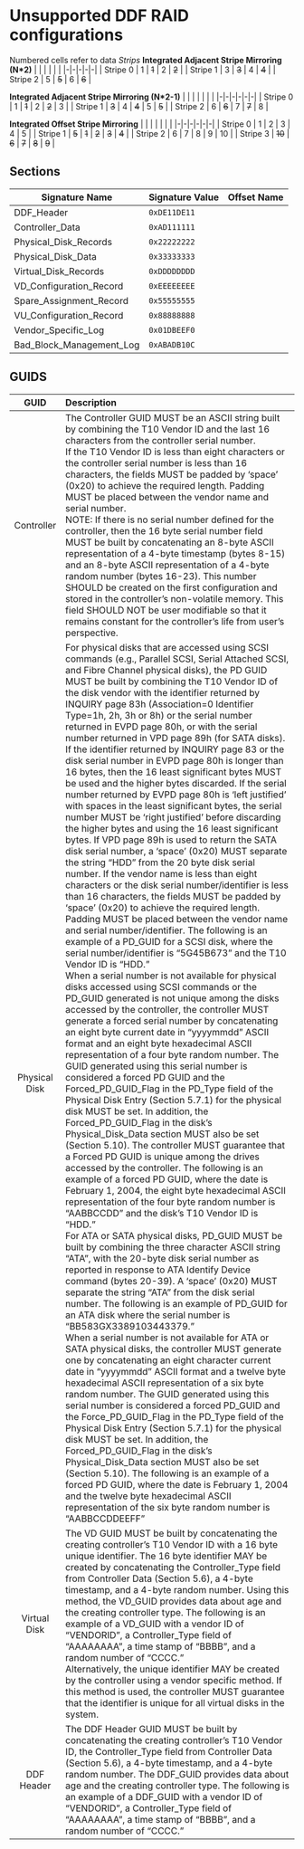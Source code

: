 # Unsupported DDF RAID configurations

Numbered cells refer to data _Strips_
**Integrated Adjacent Stripe Mirroring (N*2)**
| | | | | |
|-|-|-|-|-|
| Stripe 0 | 1 | ~~1~~ | 2 | ~~2~~ |
| Stripe 1 | 3 | ~~3~~ | 4 | ~~4~~ |
| Stripe 2 | 5 | ~~5~~ | 6 | ~~6~~ |

**Integrated Adjacent Stripe Mirroring (N*2-1)**
| | | | | | |
|-|-|-|-|-|-|
| Stripe 0 | 1 | ~~1~~ | 2 | ~~2~~ | 3 |
| Stripe 1 | ~~3~~ | 4 | ~~4~~ | 5 | ~~5~~ |
| Stripe 2 | 6 | ~~6~~ | 7 | ~~7~~ | 8 |

**Integrated Offset Stripe Mirroring**
| | | | | | |
|-|-|-|-|-|-|
| Stripe 0 | 1 | 2 | 3 | 4 | 5 |
| Stripe 1 | ~~5~~ | ~~1~~ | ~~2~~ | ~~3~~ | ~~4~~ |
| Stripe 2 | 6 | 7 | 8 | 9 | 10 |
| Stripe 3 | ~~10~~ | ~~6~~ | ~~7~~ | ~~8~~ | ~~9~~ |

## Sections
| Signature Name | Signature Value | Offset Name |
|-|-|-|
| DDF_Header | `0xDE11DE11` |
| Controller_Data | `0xAD111111` |
| Physical_Disk_Records | `0x22222222` |
| Physical_Disk_Data | `0x33333333` |
| Virtual_Disk_Records | `0xDDDDDDDD` |
| VD_Configuration_Record | `0xEEEEEEEE` |
| Spare_Assignment_Record | `0x55555555` |
| VU_Configuration_Record | `0x88888888` |
| Vendor_Specific_Log | `0x01DBEEF0` |
| Bad_Block_Management_Log | `0xABADB10C` |

## GUIDS
| GUID | Description | 
| :-: | :- | 
| Controller | The Controller GUID MUST be an ASCII string built by combining the T10 Vendor ID and the last 16 characters from the controller serial number.<br>If the T10 Vendor ID is less than eight characters or the controller serial number is less than 16 characters, the fields MUST be padded by ‘space’ (0x20) to achieve the required length. Padding MUST be placed between the vendor name and serial number.<br>NOTE: If there is no serial number defined for the controller, then the 16 byte serial number field MUST be built by concatenating an 8-byte ASCII representation of a 4-byte timestamp (bytes 8-15) and an 8-byte ASCII representation of a 4-byte random number (bytes 16-23). This number SHOULD be created on the first configuration and stored in the controller’s non-volatile memory. This field SHOULD NOT be user modifiable so that it remains constant for the controller’s life from user’s perspective.
| Physical Disk | For physical disks that are accessed using SCSI commands (e.g., Parallel SCSI, Serial Attached SCSI, and Fibre Channel physical disks), the PD GUID MUST be built by combining the T10 Vendor ID of the disk vendor with the identifier returned by INQUIRY page 83h (Association=0 Identifier Type=1h, 2h, 3h or 8h) or the serial number returned in EVPD page 80h, or with the serial number returned in VPD page 89h (for SATA disks). If the identifier returned by INQUIRY page 83 or the disk serial number in EVPD page 80h is longer than 16 bytes, then the 16 least significant bytes MUST be used and the higher bytes discarded. If the serial number returned by EVPD page 80h is ‘left justified’ with spaces in the least significant bytes, the serial number MUST be ‘right justified’ before discarding the higher bytes and using the 16 least significant bytes. If VPD page 89h is used to return the SATA disk serial number, a ‘space’ (0x20) MUST separate the string “HDD” from the 20 byte disk serial number. If the vendor name is less than eight characters or the disk serial number/identifier is less than 16 characters, the fields MUST be padded by ‘space’ (0x20) to achieve the required length. Padding MUST be placed between the vendor name and serial number/identifier. The following is an example of a PD_GUID for a SCSI disk, where the serial number/identifier is “5G45B673” and the T10 Vendor ID is “HDD.”<br> When a serial number is not available for physical disks accessed using SCSI commands or the PD_GUID generated is not unique among the disks accessed by the controller, the controller MUST generate a forced serial number by concatenating an eight byte current date in “yyyymmdd” ASCII format and an eight byte hexadecimal ASCII representation of a four byte random number. The GUID generated using this serial number is considered a forced PD GUID and the Forced_PD_GUID_Flag in the PD_Type field of the Physical Disk Entry (Section 5.7.1) for the physical disk MUST be set. In addition, the Forced_PD_GUID_Flag in the disk’s Physical_Disk_Data section MUST also be set (Section 5.10). The controller MUST guarantee that a Forced PD GUID is unique among the drives accessed by the controller. The following is an example of a forced PD GUID, where the date is February 1, 2004, the eight byte hexadecimal ASCII representation of the four byte random number is “AABBCCDD” and the disk’s T10 Vendor ID is “HDD.”<br> For ATA or SATA physical disks, PD_GUID MUST be built by combining the three character ASCII string “ATA”, with the 20-byte disk serial number as reported in response to ATA Identify Device command (bytes 20-39). A ‘space’ (0x20) MUST separate the string “ATA” from the disk serial number. The following is an example of PD_GUID for an ATA disk where the serial number is “BB583GX3389103443379.”<br> When a serial number is not available for ATA or SATA physical disks, the controller MUST generate one by concatenating an eight character current date in “yyyymmdd” ASCII format and a twelve byte hexadecimal ASCII representation of a six byte random number. The GUID generated using this serial number is considered a forced PD_GUID and the Force_PD_GUID_Flag in the PD_Type field of the Physical Disk Entry (Section 5.7.1) for the physical disk MUST be set. In addition, the Forced_PD_GUID_Flag in the disk’s Physical_Disk_Data section MUST also be set (Section 5.10). The following is an example of a forced PD GUID, where the date is February 1, 2004 and the twelve byte hexadecimal ASCII representation of the six byte random number is “AABBCCDDEEFF”
| Virtual Disk | The VD GUID MUST be built by concatenating the creating controller’s T10 Vendor ID with a 16 byte unique identifier. The 16 byte identifier MAY be created by concatenating the Controller_Type field from Controller Data (Section 5.6), a 4-byte timestamp, and a 4-byte random number. Using this method, the VD_GUID provides data about age and the creating controller type. The following is an example of a VD_GUID with a vendor ID of “VENDORID”, a Controller_Type field of “AAAAAAAA”, a time stamp of “BBBB”, and a random number of “CCCC.”<br> Alternatively, the unique identifier MAY be created by the controller using a vendor specific method. If this method is used, the controller MUST guarantee that the identifier is unique for all virtual disks in the system.
| DDF Header | The DDF Header GUID MUST be built by concatenating the creating controller’s T10 Vendor ID, the Controller_Type field from Controller Data (Section 5.6), a 4-byte timestamp, and a 4-byte random number. The DDF_GUID provides data about age and the creating controller type. The following is an example of a DDF_GUID with a vendor ID of “VENDORID”, a Controller_Type field of “AAAAAAAA”, a time stamp of “BBBB”, and a random number of “CCCC.” |